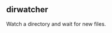 <html>
<div class="hero">
  <h2>dirwatcher</h2>

  Watch a directory and wait for new files.<br>

</div>
</html>
